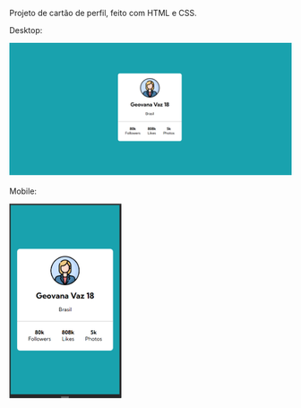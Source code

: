 Projeto de cartão de perfil, feito com HTML e CSS.

Desktop:

<img src="./src/images/image-1.png"><br><br>
Mobile:

<img src="./src/images/image-2.png" width="200">
